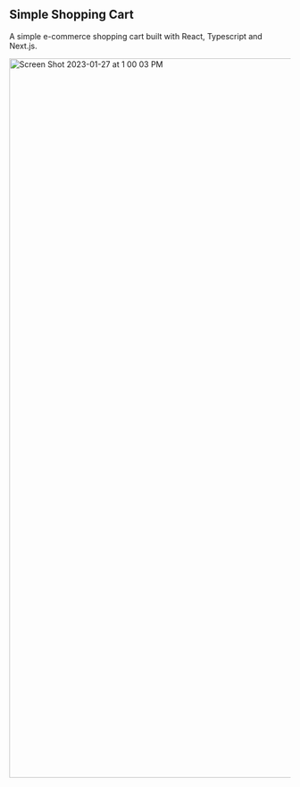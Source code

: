 ## Simple Shopping Cart

A simple e-commerce shopping cart built with React, Typescript and Next.js. 


<img width="1287" alt="Screen Shot 2023-01-27 at 1 00 03 PM" src="https://user-images.githubusercontent.com/13876480/215196772-97279993-202e-46f4-aff1-fe32e17490d5.png">
